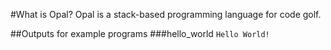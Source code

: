 #What is Opal?
Opal is a stack-based programming language for code golf.

##Outputs for example programs
###hello_world
`Hello World!`
